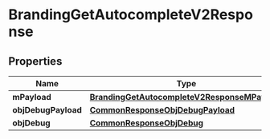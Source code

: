 

# BrandingGetAutocompleteV2Response

## Properties

Name | Type | Description | Notes
------------ | ------------- | ------------- | -------------
**mPayload** | [**BrandingGetAutocompleteV2ResponseMPayload**](BrandingGetAutocompleteV2ResponseMPayload.md) |  | 
**objDebugPayload** | [**CommonResponseObjDebugPayload**](CommonResponseObjDebugPayload.md) |  |  [optional]
**objDebug** | [**CommonResponseObjDebug**](CommonResponseObjDebug.md) |  |  [optional]




